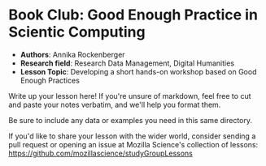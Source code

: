 # Book Club: Good Enough Practice in Scientic Computing

 - **Authors**: Annika Rockenberger
 - **Research field**: Research Data Management, Digital Humanities
 - **Lesson Topic**: Developing a short hands-on workshop based on Good Enough Practices
 
Write up your lesson here! If you're unsure of markdown, feel free to cut and paste your notes verbatim, and we'll help you format them.

Be sure to include any data or examples you need in this same directory.

If you'd like to share your lesson with the wider world, consider sending a pull request or opening an issue at Mozilla Science's collection of lessons: https://github.com/mozillascience/studyGroupLessons


